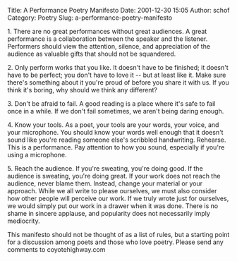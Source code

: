 Title: A Performance Poetry Manifesto
Date: 2001-12-30 15:05
Author: schof
Category: Poetry
Slug: a-performance-poetry-manifesto

1\. There are no great performances without great audiences. A great
performance is a collaboration between the speaker and the listener.
Performers should view the attention, silence, and appreciation of the
audience as valuable gifts that should not be squandered.

2\. Only perform works that you like. It doesn't have to be finished; it
doesn't have to be perfect; you don't have to love it -- but at least
like it. Make sure there's something about it you're proud of before you
share it with us. If you think it's boring, why should we think any
different?

3\. Don't be afraid to fail. A good reading is a place where it's safe to
fail once in a while. If we don't fail sometimes, we aren't being daring
enough.

4\. Know your tools. As a poet, your tools are your words, your voice,
and your microphone. You should know your words well enough that it
doesn't sound like you're reading someone else's scribbled handwriting.
Rehearse. This is a performance. Pay attention to how you sound,
especially if you're using a microphone.

5\. Reach the audience. If you're sweating, you're doing good. If the
audience is sweating, you're doing great. If your work does not reach
the audience, never blame them. Instead, change your material or your
approach. While we all write to please ourselves, we must also consider
how other people will perceive our work. If we truly wrote just for
ourselves, we would simply put our work in a drawer when it was done.
There is no shame in sincere applause, and popularity does not
necessarily imply mediocrity.

This manifesto should not be thought of as a list of rules, but a
starting point for a discussion among poets and those who love poetry.
Please send any comments to coyotehighway.com

